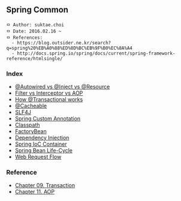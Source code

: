 ## Spring Common

```
ㅁ Author: suktae.choi
ㅁ Date: 2016.02.16 ~
ㅁ References:
  - https://blog.outsider.ne.kr/search?q=spring%20%EB%A0%88%ED%8D%BC%EB%9F%B0%EC%8A%A4
  - http://docs.spring.io/spring/docs/current/spring-framework-reference/htmlsingle/
```

### Index
- [@Autowired vs @Inject vs @Resource](https://github.com/agongi/study/tree/master/spring-common/autowired-inject-resource/)
- [Filter vs Interceptor vs AOP](https://github.com/agongi/study/tree/master/spring-common/filter-interceptor-aop/)
- [How @Transactional works](https://github.com/agongi/study/tree/master/spring-common/how-transactional-works/)
- [@Cacheable](https://github.com/agongi/study/tree/master/spring-common/cacheable/)
- [SLF4J](https://sonegy.wordpress.com/2014/05/23/how-to-slf4j/)
- [Spring Custom Annotation](https://github.com/agongi/study/tree/master/spring-common/spring-custom-annotation/)
- [Classpath](https://github.com/agongi/study/tree/master/spring-common/classpath/)
- [FactoryBean](https://github.com/agongi/study/tree/master/spring-common/factory-bean/)
- [Dependency Injection](https://github.com/agongi/study/tree/master/spring-common/dependency-injection/)
- [Spring IoC Container](https://github.com/agongi/study/tree/master/spring-common/spring-ioc-container/)
- [Spring Bean Life-Cycle](https://github.com/agongi/study/tree/master/spring-common/spring-bean-life-cycle/)
- [Web Request Flow](https://github.com/agongi/study/tree/master/spring-common/web-request-flow/)

### Reference
- [Chapter 09. Transaction](https://github.com/agongi/study/tree/master/spring-common/9)
- [Chapter 11. AOP](https://github.com/agongi/study/tree/master/spring-common/11)
